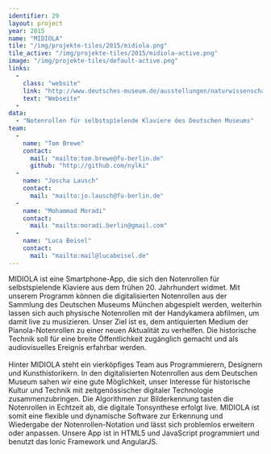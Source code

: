 ```yaml
---
identifier: 29
layout: project
year: 2015
name: "MIDIOLA"
tile: "/img/projekte-tiles/2015/midiola.png"
tile_active: "/img/projekte-tiles/2015/midiola-active.png"
image: "/img/projekte-tiles/default-active.png"
links:
  -
    class: "website"
    link: "http://www.deutsches-museum.de/ausstellungen/naturwissenschaft/musikinstrumente/projekte/projekte/notenrollen/"
    text: "Webseite"
  -
data:
  - "Notenrollen für selbstspielende Klaviere des Deutschen Museums"
team:
  -
    name: "Tom Brewe"
    contact:
      mail: "mailto:tom.brewe@fu-berlin.de"
      github: "http://github.com/nylki"
  -
    name: "Joscha Lausch"
    contact:
      mail: "mailto:jo.lausch@fu-berlin.de"
  -
    name: "Mohammad Moradi"
    contact:
      mail: "mailto:moradi.berlin@gmail.com"
  -
    name: "Luca Beisel"
    contact:
      mail: "mailto:mail@lucabeisel.de"
---
```

MIDIOLA ist eine Smartphone-App, die sich den Notenrollen für selbstspielende Klaviere aus dem frühen 20. Jahrhundert
widmet. Mit unserem Programm können die digitalisierten Notenrollen aus der Sammlung des Deutschen Museums München
abgespielt werden, weiterhin lassen sich auch physische Notenrollen mit der Handykamera abfilmen, um damit live zu
musizieren. Unser Ziel ist es, dem antiquierten Medium der Pianola-Notenrollen zu einer neuen Aktualität zu verhelfen.
Die historische Technik soll für eine breite Öffentlichkeit zugänglich gemacht und als audiovisuelles Ereignis erfahrbar
werden.<br /><br />Hinter MIDIOLA steht ein vierköpfiges Team aus Programmierern, Designern und Kunsthistorikern. In den
digitalisierten Notenrollen aus dem Deutschen Museum sahen wir eine gute Möglichkeit, unser Interesse für historische
Kultur und Technik mit zeitgenössischer digitaler Technologie zusammenzubringen. Die Algorithmen zur Bilderkennung tasten
die Notenrollen in Echtzeit ab, die digitale Tonsynthese erfolgt live. MIDIOLA ist somit eine flexible und dynamische
Software zur Erkennung und Wiedergabe der Notenrollen-Notation und lässt sich problemlos erweitern oder anpassen. Unsere
App ist in HTML5 und JavaScript programmiert und benutzt das Ionic Framework und AngularJS.
